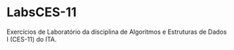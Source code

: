 # LabsCES-11
Exercícios de Laboratório da disciplina de Algoritmos e Estruturas de Dados I (CES-11) do ITA.
